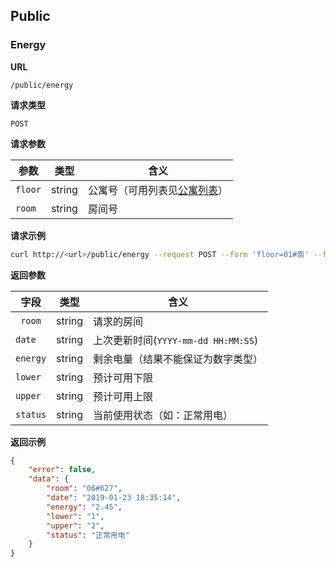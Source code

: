 ## Public

### Energy

**URL**

`/public/energy`

**请求类型**

`POST`

**请求参数**

| 参数    | 类型   | 含义                                          |
| ------- | ------ | --------------------------------------------- |
| `floor` | string | 公寓号（可用列表见[公寓列表](floor_list.md)） |
| `room`  | string | 房间号                                        |

**请求示例**

```bash
curl http://<url>/public/energy --request POST --form 'floor=01#南' --form 'room=101'
```

**返回参数**

| 字段     | 类型   | 含义                                |
| -------- | ------ | ----------------------------------- |
| ` room`  | string | 请求的房间                          |
| `date`   | string | 上次更新时间(`YYYY-mm-dd HH:MM:SS`) |
| `energy` | string | 剩余电量（结果不能保证为数字类型）  |
| `lower`  | string | 预计可用下限                        |
| `upper`  | string | 预计可用上限                        |
| `status` | string | 当前使用状态（如：正常用电）        |

**返回示例**

```json
{
    "error": false,
    "data": {
        "room": "06#627",
        "date": "2019-01-23 18:35:14",
        "energy": "2.45",
        "lower": "1",
        "upper": "2",
        "status": "正常用电"
    }
}
```
